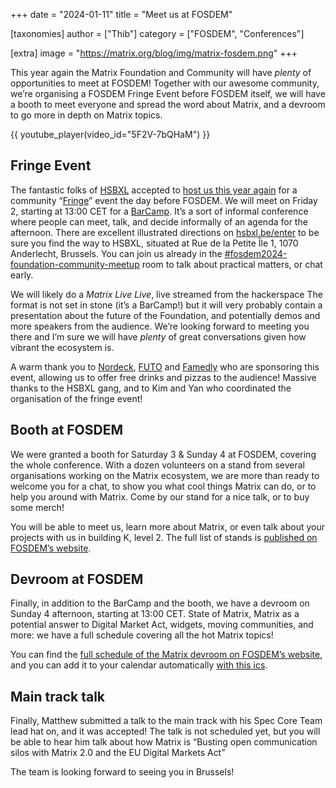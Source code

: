 +++
date = "2024-01-11"
title = "Meet us at FOSDEM"

[taxonomies]
author = ["Thib"]
category = ["FOSDEM", "Conferences"]

[extra]
image = "https://matrix.org/blog/img/matrix-fosdem.png"
+++

This year again the Matrix Foundation and Community will have _plenty_ of opportunities to meet at FOSDEM! Together with our awesome community, we’re organising a FOSDEM Fringe Event before FOSDEM itself, we will have a booth to meet everyone and spread the word about Matrix, and a devroom to go more in depth on Matrix topics.

{{ youtube_player(video_id="5F2V-7bQHaM") }}

<!-- more -->

## Fringe Event

The fantastic folks of [HSBXL](https://hsbxl.be/) accepted to [host us this year again](https://hsbxl.be/events/byteweek/2024/matrix-community-meetup/) for a community “[Fringe](https://fosdem.org/2024/fringe/)” event the day before FOSDEM. We will meet on Friday 2, starting at 13:00 CET for a [BarCamp](https://en.wikipedia.org/wiki/BarCamp). It’s a sort of informal conference where people can meet, talk, and decide informally of an agenda for the afternoon. There are excellent illustrated directions on [hsbxl.be/enter](https://hsbxl.be/enter/) to be sure you find the way to HSBXL, situated at Rue de la Petite Île 1, 1070 Anderlecht, Brussels. You can join us already in the [#fosdem2024-foundation-community-meetup](https://matrix.to/#/#fosdem2024-foundation-community-meetup:matrix.org) room to talk about practical matters, or chat early.

We will likely do a _Matrix Live Live_, live streamed from the hackerspace The format is not set in stone (it’s a BarCamp!) but it will very probably contain a presentation about the future of the Foundation, and potentially demos and more speakers from the audience. We’re looking forward to meeting you there and I’m sure we will have _plenty_ of great conversations given how vibrant the ecosystem is.

A warm thank you to [Nordeck](https://nordeck.net/), [FUTO](https://futo.org/) and [Famedly](https://www.famedly.com/) who are sponsoring this event, allowing us to offer free drinks and pizzas to the audience! Massive thanks to the HSBXL gang, and to Kim and Yan who coordinated the organisation of the fringe event!


## Booth at FOSDEM

We were granted a booth for Saturday 3 & Sunday 4 at FOSDEM, covering the whole conference. With a dozen volunteers on a stand from several organisations working on the Matrix ecosystem, we are more than ready to welcome you for a chat, to show you what cool things Matrix can do, or to help you around with Matrix. Come by our stand for a nice talk, or to buy some merch!

You will be able to meet us, learn more about Matrix, or even talk about your projects with us in building K, level 2. The full list of stands is [published on FOSDEM’s website](https://fosdem.org/2024/stands/).


## Devroom at FOSDEM

Finally, in addition to the BarCamp and the booth, we have a devroom on Sunday 4 afternoon, starting at 13:00 CET. State of Matrix, Matrix as a potential answer to Digital Market Act, widgets, moving communities, and more: we have a full schedule covering all the hot Matrix topics!

You can find the [full schedule of the Matrix devroom on FOSDEM’s website](https://fosdem.org/2024/schedule/track/matrix/), and you can add it to your calendar automatically [with this ics](https://fosdem.org/2024/schedule/track/matrix.ics).


## Main track talk

Finally, Matthew submitted a talk to the main track with his Spec Core Team lead hat on, and it was accepted! The talk is not scheduled yet, but you will be able to hear him talk about how Matrix is “Busting open communication silos with Matrix 2.0 and the EU Digital Markets Act”

The team is looking forward to seeing you in Brussels!
